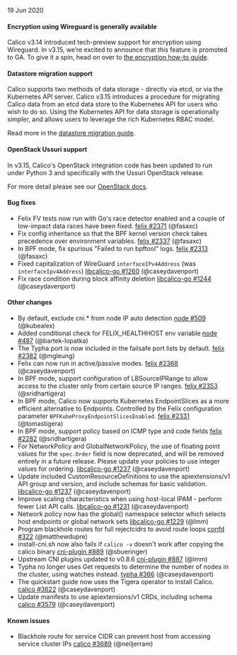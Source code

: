 19 Jun 2020

#### Encryption using Wireguard is generally available

Calico v3.14 introduced tech-preview support for encryption using Wireguard. In v3.15, we’re excited to announce that this feature is promoted to GA.
To give it a spin, head on over to [the encryption how-to guide]({{site.baseurl}}/security/encrypt-cluster-pod-traffic).

#### Datastore migration support

Calico supports two methods of data storage - directly via etcd, or via the Kubernetes API server. Calico v3.15 introduces a procedure for migrating Calico data from an etcd data store to the Kubernetes API for users who wish to do so. Using the Kubernetes API for data storage is operationally simpler, and allows users to leverage the rich Kubernetes RBAC model.

Read more in the [datastore migration guide]({{site.baseurl}}/maintenance/datastore-migration).

#### OpenStack Ussuri support

In v3.15, Calico's OpenStack integration code has been updated to run under Python 3 and specifically with the Ussuri OpenStack release.

For more detail please see our [OpenStack docs]({{site.baseurl}}/getting-started/openstack/requirements).

#### Bug fixes

 - Felix FV tests now run with Go's race detector enabled and a couple of low-impact data races have been fixed. [felix #2371](https://github.com/projectcalico/felix/pull/2371) (@fasaxc)
 - Fix config inheritance so that the BPF kernel version check takes precedence  over environment variables. [felix #2337](https://github.com/projectcalico/felix/pull/2337) (@fasaxc)
 - In BPF mode, fix spurious "Failed to run bpftool" logs. [felix #2313](https://github.com/projectcalico/felix/pull/2313) (@fasaxc)
 - Fixed capitalization of WireGuard `interfaceIPv4Address` (was `interfaceIpv4Address`) [libcalico-go #1260](https://github.com/projectcalico/libcalico-go/pull/1260) (@caseydavenport)
 - Fix race condition during block affinity deletion [libcalico-go #1244](https://github.com/projectcalico/libcalico-go/pull/1244) (@caseydavenport)

#### Other changes

 - By default, exclude cni.* from node IP auto detection [node #509](https://github.com/projectcalico/node/pull/509) (@kubealex)
 - Added conditional check for FELIX_HEALTHHOST env variable [node #487](https://github.com/projectcalico/node/pull/487) (@bartek-lopatka)
 - The Typha port is now included in the failsafe port lists by default. [felix #2382](https://github.com/projectcalico/felix/pull/2382) (@mgleung)
 - Felix can now run in active/passive modes. [felix #2368](https://github.com/projectcalico/felix/pull/2368) (@caseydavenport)
 - In BPF mode, support configuration of LBSourceIPRange to allow access to the cluster only from certain source IP ranges. [felix #2353](https://github.com/projectcalico/felix/pull/2353) (@sridhartigera)
 - In BPF mode, Calico now supports Kubernetes EndpointSlices as a more efficient alternative to Endpoints.  Controlled by the Felix configuration parameter `BPFKubeProxyEndpointSlicesEnabled`. [felix #2331](https://github.com/projectcalico/felix/pull/2331) (@tomastigera)
 - In BPF mode, support policy based on ICMP type and code fields [felix #2282](https://github.com/projectcalico/felix/pull/2282) (@sridhartigera)
 - For NetworkPolicy and GlobalNetworkPolicy, the use of floating point values for the `spec.Order` field is now deprecated, and will be removed entirely in a future release. Please update your policies to use integer values for ordering. [libcalico-go #1237](https://github.com/projectcalico/libcalico-go/pull/1237) (@caseydavenport)
 - Update included CustomResourceDefinitions to use the apiextensions/v1 API group and version, and include schemas for basic validation. [libcalico-go #1237](https://github.com/projectcalico/libcalico-go/pull/1237) (@caseydavenport)
 - Improve scaling characteristics when using host-local IPAM - perform fewer List API calls. [libcalico-go #1231](https://github.com/projectcalico/libcalico-go/pull/1231) (@caseydavenport)
 - Network policy now has the global() namespace selector which selects host endpoints or global network sets [libcalico-go #1229](https://github.com/projectcalico/libcalico-go/pull/1229) (@lmm)
 - Program blackhole routes for full rejectcidrs to avoid route loops [confd #322](https://github.com/projectcalico/confd/pull/322) (@matthewdupre)
 - install-cni.sh now also fails if `calico -v` doesn't work after copying the calico binary [cni-plugin #889](https://github.com/projectcalico/cni-plugin/pull/889) (@sbueringer)
 - Upstream CNI plugins updated to v0.8.6 [cni-plugin #887](https://github.com/projectcalico/cni-plugin/pull/887) (@lmm)
 - Typha no longer uses Get requests to determine the number of nodes in the cluster, using watches instead. [typha #366](https://github.com/projectcalico/typha/pull/366) (@caseydavenport)
 - The quickstart guide now uses the Tigera operator to install Calico. [calico #3622](https://github.com/projectcalico/calico/pull/3622) (@caseydavenport)
 - Update manifests to use apiextensions/v1 CRDs, including schema [calico #3579](https://github.com/projectcalico/calico/pull/3579) (@caseydavenport)

#### Known issues

 - Blackhole route for service CIDR can prevent host from accessing service cluster IPs [calico #3689](https://github.com/projectcalico/calico/issues/3689) (@neiljerram)
